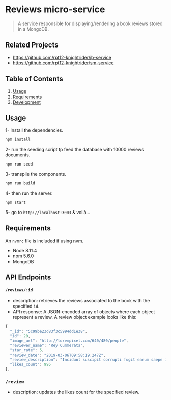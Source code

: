 # Reviews micro-service

> A service responsible for displaying/rendering a book reviews stored in a MongoDB.

## Related Projects

  - https://github.com/rpt12-knightrider/jb-service
  - https://github.com/rpt12-knightrider/sm-service

## Table of Contents

1. [Usage](#Usage)
1. [Requirements](#requirements)
1. [Development](#development)

## Usage
1- Install the dependencies.
```sh
npm install
```
2- run the seeding script tp feed the database with 10000 reviews documents.
```sh
npm run seed
```
3- transpile the components.
```sh
npm run build
```
4- then run the server.
```sh
npm start
```
5- go to `http://localhost:3003` & voilà...

## Requirements

An `nvmrc` file is included if using [nvm](https://github.com/creationix/nvm).

- Node 8.11.4
- npm 5.6.0
- MongoDB

## API Endpoints

#### `/reviews/:id`
* description: retrieves the reviews associated to the book with the specified `id`.
* API response:
A JSON-encoded array of objects where each object represent a review. A review object example looks like this:
```js
{
  "_id": "5c99be23d83f3c5994dd1e38",
  "id": 20,
  "image_url": "http://lorempixel.com/640/480/people",
  "reviewer_name": "Rey Cummerata",
  "star_rate": 5,
  "review_date": "2019-03-06T09:58:19.247Z",
  "review_description": "Incidunt suscipit corrupti fugit earum saepe ipsum et veritatis earum. Eius voluptatem sint perspiciatis accusamus porro deleniti aut et debitis. Iste vitae ut voluptatum dicta consequatur exercitationem dolore sed. Veritatis est et. Illo iure voluptatem voluptatem aperiam possimus. Consequatur fugiat sapiente nostrum aut quisquam magni quaerat non in.\n \rConsectetur qui adipisci. Totam qui voluptas. Aperiam minima est earum quae est labore sit.\n \rOmnis esse hic iure. Vitae qui qui amet sed asperiores repellat porro quidem soluta. Quo officia voluptatem mollitia aspernatur possimus quia. Dolore porro fugiat.",
  "likes_count": 995
},
```

### `/review`
* description: updates the likes count for the specified review.


